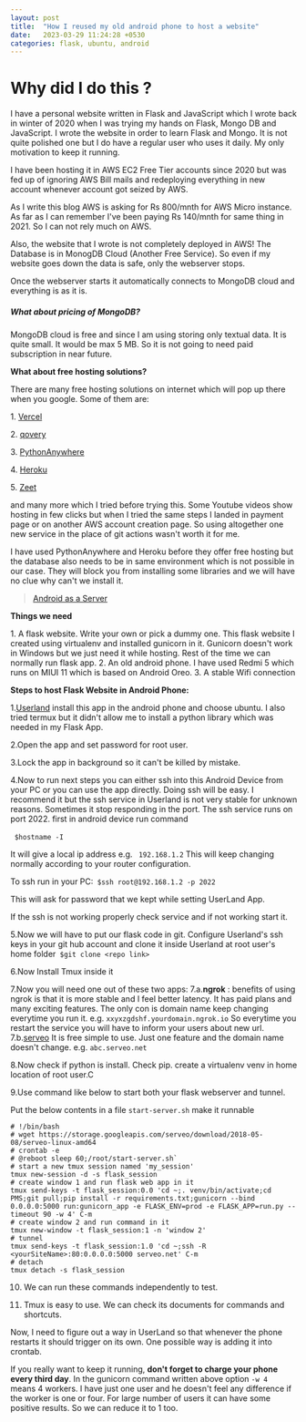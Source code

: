 ```yaml
---
layout: post
title:  "How I reused my old android phone to host a website"
date:   2023-03-29 11:24:28 +0530
categories: flask, ubuntu, android
---
```

# Why did I do this ?

I have a personal website written in Flask and JavaScript which I wrote back in winter of 2020 when I was trying my hands on Flask, Mongo DB and JavaScript.
I wrote the website in order to learn Flask and Mongo. It is not quite polished one but I do have a regular user who uses it daily. My only motivation to keep it running. 

I have been hosting it in AWS EC2 Free Tier accounts since 2020 but was fed up of ignoring AWS Bill mails and redeploying everything in new account whenever account got seized by AWS.

As I write this blog AWS is asking for Rs 800/mnth for AWS Micro instance. As far as I can remember I've been paying Rs 140/mnth for same thing in 2021. So I can not rely much on AWS.

Also, the website that I wrote is not completely deployed in AWS! The Database is in MonogDB Cloud (Another Free Service). So even if my website goes down the data is safe, only the webserver stops. 

Once the webserver starts it automatically connects to MongoDB cloud and everything is as it is. 

##### What about pricing of MongoDB?

MongoDB cloud is free and since I am using storing only textual data. It is quite small. It would be max 5 MB. So it is not going to need paid subscription in near future.

**What about free hosting solutions?**

T﻿here are many free hosting solutions on internet which will pop up there when you google. Some of them are: 

1﻿. [Vercel](https://www.qovery.com/)

2﻿. [qovery](https://www.qovery.com/)

3﻿. [PythonAnywhere](https://www.pythonanywhere.com/)

4﻿. [Heroku](https://www.heroku.com/)

5﻿. [Zeet](https://zeet.co/)

a﻿nd many more which I tried before trying this. Some Youtube videos show hosting in few clicks but when I tried the same steps I landed in payment page or on another AWS account creation page. So using altogether one new service in the place of git actions wasn't worth it for me. 

I﻿ have used PythonAnywhere and Heroku before they offer free hosting but the database also needs to be in same environment which is not possible in our case.
T﻿hey will block you from installing some libraries and we will have no clue why can't we install it. 

<blockquote class="imgur-embed-pub" lang="en" data-id="a/zvwVnsL"  ><a href="//imgur.com/a/zvwVnsL">Android as a Server</a></blockquote><script async src="//s.imgur.com/min/embed.js" charset="utf-8"></script>

**Things we need** 

1﻿. A flask website. Write your own or pick a dummy one.  This flask website I created using virtualenv and installed gunicorn in it. Gunicorn doesn't work in Windows but we just need it while hosting. Rest of the time we can normally run flask app.
2﻿. An old android phone. I have used Redmi 5 which runs on MIUI 11 which is based on Android Oreo. 
3﻿. A stable Wifi connection

**Steps to host Flask Website in Android Phone:**

1.[Userland](https://play.google.com/store/apps/details?id=tech.ula&hl=en&gl=US&pli=1) install this app in the android phone and choose ubuntu. I also tried termux but it didn't allow me to install a python library which was needed in my Flask App.

2.Open the app and set password for root user.

3.Lock the app in background so it can't be killed by mistake.

4.Now to run next steps you can either ssh into this Android Device from your PC or you can use the app directly. Doing ssh will be easy. I recommend it but the ssh service in Userland is not very stable for unknown reasons. Sometimes it stop responding in the port. 
The ssh service runs on port 2022.
first in android device run command 

`
$hostname -I`﻿

It will give a local ip address e.g. `
192.168.1.2`﻿
This will keep changing normally according to your router configuration. 

To ssh run in your PC:`
$ssh root@192.168.1.2 -p 2022`﻿

This will ask for password that we kept while setting UserLand App.

If the ssh is not working properly check service and if not working start it. 

5.Now we will have to put our flask code in git. Configure Userland's ssh keys in your git hub account and clone it inside Userland at root user's home folder`
$git clone <repo link>`﻿

6.Now Install Tmux inside it

7.Now you will need one out of these two apps:
        7.a.**ngrok** : benefits of using ngrok is that it is more stable and I feel better latency. It has paid plans and many exciting features. The only con is domain name keep changing everytime you run it. 
e.g. `xxyxzgdshf.yourdomain.ngrok.io` 
So everytime you restart the service you will have to inform your users about new url.
       7.b.[serveo](http://serveo.net/) It is free simple to use. Just one feature and the domain name doesn't change.
e.g. `abc.serveo.net`

8.Now check if python is install. Check pip. create a virtualenv venv in home location of root user.C

9.Use command like below to start both your flask webserver and tunnel.

Put the below contents in a file `start-server.sh`  make it runnable

```shell
# !/bin/bash
# wget https://storage.googleapis.com/serveo/download/2018-05-08/serveo-linux-amd64
# crontab -e
# @reboot sleep 60;/root/start-server.sh`
# start a new tmux session named 'my_session'
tmux new-session -d -s flask_session
# create window 1 and run flask web app in it
tmux send-keys -t flask_session:0.0 'cd ~;. venv/bin/activate;cd PMS;git pull;pip install -r requirements.txt;gunicorn --bind 0.0.0.0:5000 run:gunicorn_app -e FLASK_ENV=prod -e FLASK_APP=run.py --timeout 90 -w 4' C-m
# create window 2 and run command in it
tmux new-window -t flask_session:1 -n 'window 2'
# tunnel
tmux send-keys -t flask_session:1.0 'cd ~;ssh -R <y﻿ourSiteName>:80:0.0.0.0:5000 serveo.net' C-m
# detach
tmux detach -s flask_session
```



10. We can run these commands independently to test.

11. Tmux is easy to use. We can check its documents for commands and shortcuts.

Now, I need to figure out a way in UserLand so that whenever the phone restarts it should trigger on its own. One possible way is adding it into crontab.

If you really want to keep it running, **don't forget to charge your phone every third day**. In the gunicorn command written above option `-w 4 `  means 4 workers. I have just one user and he doesn't feel any difference if the worker is one or four. For large number of users it can have some positive results. So we can reduce it to 1 too.
